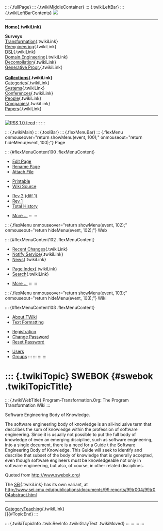::: {.fullPage}
::: {.twikiMiddleContainer}
::: {.twikiLeftBar}
::: {.twikiLeftBarContents}
![](../pub/transformation.gif)

------------------------------------------------------------------------

**[Home](WebHome){.twikiLink}**

**Surveys**\
[Transformation](ProgramTransformation){.twikiLink}\
[Reengineering](ReengineeringWiki){.twikiLink}\
[DSL](DomainSpecificLanguages){.twikiLink}\
[Domain Engineering](DomainEngineering){.twikiLink}\
[Decompilation](DeCompilation){.twikiLink}\
[Generative Progr.](GenerativeProgrammingWiki){.twikiLink}\
\
**[Collections](CategoryCollection){.twikiLink}**\
[Categories](CategoryCategory){.twikiLink}\
[Systems](TransformationSystems){.twikiLink}\
[Conferences](TransformationConferences){.twikiLink}\
[People](TransformationPeople){.twikiLink}\
[Companies](TransformationCompanies){.twikiLink}\
[Papers](CategoryPaper){.twikiLink}

------------------------------------------------------------------------

[![](../pub/rss.gif "RSS 1.0 feed")](WebRss@skin=rss)
:::
:::

::: {.twikiMain}
::: {.toolBar}
::: {.flexMenuBar}
::: {.flexMenu onmouseover="return showMenu(event, 100);" onmouseout="return hideMenu(event, 100);"}
Page

::: {#flexMenuContent100 .flexMenuContent}
-   [Edit
    Page](http://www.program-transformation.org/edit/Transform/SWEBOK?t=1536826563)
-   [Rename
    Page](http://www.program-transformation.org/rename/Transform/SWEBOK)
-   [Attach
    File](http://www.program-transformation.org/attach/Transform/SWEBOK)

<!-- -->

-   [Printable](http://www.program-transformation.org/view/Transform/SWEBOK?skin=print.pattern)
-   [Wiki
    Source](http://www.program-transformation.org/view/Transform/SWEBOK?skin=text&raw=on&contenttype=text/plain)

<!-- -->

-   [Rev
    2](http://www.program-transformation.org/view/Transform/SWEBOK?rev=1.2)
    [(diff 1)](http://www.program-transformation.org/rdiff/Transform/SWEBOK?rev1=1.2&rev2=1.1)
-   [Rev
    1](http://www.program-transformation.org/view/Transform/SWEBOK?rev=1.1)
-   [Total
    History](http://www.program-transformation.org/rdiff/Transform/SWEBOK)

<!-- -->

-   [More
    \...](http://www.program-transformation.org/oops/Transform/SWEBOK?template=oopsmore&param1=1.2&param2=1.2)
:::
:::

::: {.flexMenu onmouseover="return showMenu(event, 102);" onmouseout="return hideMenu(event, 102);"}
Web

::: {#flexMenuContent102 .flexMenuContent}
-   [Recent Changes](WebChanges){.twikiLink}
-   [Notify Service](WebNotify){.twikiLink}
-   [News](WebNews){.twikiLink}

<!-- -->

-   [Page Index](WebIndex){.twikiLink}
-   [Search](WebSearch){.twikiLink}

<!-- -->

-   [More
    \...](http://www.program-transformation.org/oops/Transform/SWEBOK?template=oopsmore&param1=1.2&param2=1.2)
:::
:::

::: {.flexMenu onmouseover="return showMenu(event, 103);" onmouseout="return hideMenu(event, 103);"}
Wiki

::: {#flexMenuContent103 .flexMenuContent}
-   [About
    TWiki](http://www.program-transformation.org/view/TWiki/WebHome)
-   [Text
    Formatting](http://www.program-transformation.org/view/TWiki/TextFormattingRules)

<!-- -->

-   [Registration](http://www.program-transformation.org/view/TWiki/TWikiRegistration)
-   [Change
    Password](http://www.program-transformation.org/view/TWiki/ChangePassword)
-   [Reset
    Password](http://www.program-transformation.org/view/TWiki/ResetPassword)

<!-- -->

-   [Users](http://www.program-transformation.org/view/Main/TWikiUsers)
-   [Groups](http://www.program-transformation.org/view/Main/TWikiGroups)
:::
:::
:::
:::

::: {.twikiTopic}
SWEBOK {#swebok .twikiTopicTitle}
======

::: {.twikiWebTitle}
Program-Transformation.Org: The Program Transformation Wiki
:::

Software Engineering Body of Knowledge.

The software engineering body of knowledge is an all-inclusive term that
describes the sum of knowledge within the profession of software
engineering. Since it is usually not possible to put the full body of
knowledge of even an emerging discipline, such as software engineering,
into a single document, there is a need for a Guide t the Software
Engineering Body of Knowledge. This Guide will seek to identify and
describe that subset of the body of knowledge that is generally
accepted, even though software engineers must be knowledgeable not only
in software engineering, but also, of course, in other related
disciplines.

Quoted from <http://www.swebok.org/>

The [SEI](SEI){.twikiLink} has its own variant, at
<http://www.sei.cmu.edu/publications/documents/99.reports/99tr004/99tr004abstract.html>

------------------------------------------------------------------------

[CategoryTeaching](CategoryTeaching){.twikiLink}\
[]{#TopicEnd}
:::

::: {.twikiTopicInfo .twikiRevInfo .twikiGrayText .twikiMoved}
:::
:::
:::
:::
